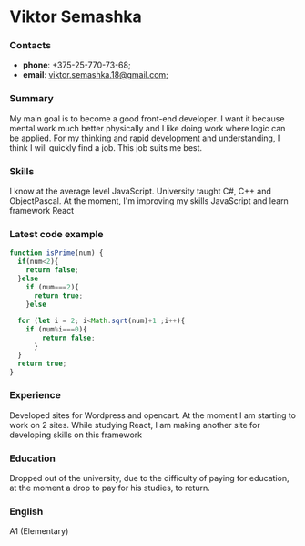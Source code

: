 # Viktor Semashka
### Contacts
- **phone**: +375-25-770-73-68;
- **email**: viktor.semashka.18@gmail.com;

### Summary
My main goal is to become a good front-end developer. I want it because mental work
much better physically and I like doing work where logic can be applied. For my thinking and rapid development and understanding, I think I will quickly find a job. This job suits me best.


### Skills
I know at the average level JavaScript. University taught C#, C++ and ObjectPascal. At the moment, I'm improving my skills JavaScript and learn framework React
### Latest code example
```javascript
function isPrime(num) {
  if(num<2){
    return false;
  }else
    if (num===2){
      return true;
    }else
  
  for (let i = 2; i<Math.sqrt(num)+1 ;i++){
    if (num%i===0){
        return false;
      }    
  }
  return true;
}
```
### Experience
Developed sites for Wordpress and opencart. At the moment I am starting to work on 2 sites. While studying React, I am making another site for developing skills on this framework 

### Education
Dropped out of the university, due to the difficulty of paying for education, at the moment a drop to pay for his studies, to return.

### English
A1 (Elementary) 
